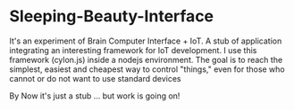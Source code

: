 # Sleeping-Beauty-Interface
It's an experiment of Brain Computer Interface + IoT.
A stub of application integrating an interesting framework for IoT development. I use this framework (cylon.js) inside a nodejs environment.
The goal is to reach the simplest, easiest and cheapest way to control "things," even for those who cannot or do not want to use standard devices

By Now it's just a stub ... but work is going on!
